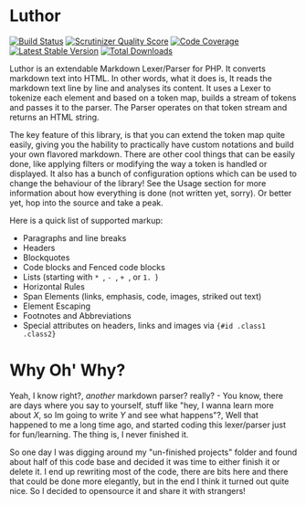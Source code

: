 Luthor
======
[![Build Status](https://secure.travis-ci.org/mpratt/Luthor.png?branch=master)](http://travis-ci.org/mpratt/Luthor) [![Scrutinizer Quality Score](https://scrutinizer-ci.com/g/mpratt/Luthor/badges/quality-score.png?s=24c42108df50eba8149dfc291f549dfe0d317ef1)](https://scrutinizer-ci.com/g/mpratt/Luthor/) [![Code Coverage](https://scrutinizer-ci.com/g/mpratt/Luthor/badges/coverage.png?s=537bc5b18469395beb0f944222c0b15bc72c9510)](https://scrutinizer-ci.com/g/mpratt/Luthor/) [![Latest Stable Version](https://poser.pugx.org/mpratt/luthor/v/stable.png)](https://packagist.org/packages/mpratt/luthor) [![Total Downloads](https://poser.pugx.org/mpratt/luthor/downloads.png)](https://packagist.org/packages/mpratt/luthor)

Luthor is an extendable Markdown Lexer/Parser for PHP. It converts markdown text into HTML. In other words, what it does is,
It reads the markdown text line by line and analyses its content. It uses a Lexer to tokenize each element and based on a token map,
builds a stream of tokens and passes it to the parser. The Parser operates on that token stream and returns an HTML string.

The key feature of this library, is that you can extend the token map quite easily, giving you the hability to practically have
custom notations and build your own flavored markdown. There are other cool things that can be easily done, like applying filters
or modifying the way a token is handled or displayed. It also has a bunch of configuration options which can be used to change the behaviour of the library!
See the Usage section for more information about how everything is done (not written yet, sorry). Or better yet, hop into the source and take a peak.

Here is a quick list of supported markup:
- Paragraphs and line breaks
- Headers
- Blockquotes
- Code blocks and Fenced code blocks
- Lists (starting with `* `, `- `, `+ `, or `1. `)
- Horizontal Rules
- Span Elements (links, emphasis, code, images, striked out text)
- Element Escaping
- Footnotes and Abbreviations
- Special attributes on headers, links and images via `{#id .class1 .class2}`

Why Oh' Why?
===========
Yeah, I know right?, _another_ markdown parser? really? - You know, there are days where you say to yourself, stuff like
"hey, I wanna learn more about _X_, so Im going to write _Y_ and see what happens"?, Well that happened to me a long time ago,
and started coding this lexer/parser just for fun/learning. The thing is, I never finished it.

So one day I was digging around my "un-finished projects" folder and found about half of this code base and decided it was time
to either finish it or delete it. I end up rewriting most of the code, there are bits here and there that could be done more
elegantly, but in the end I think it turned out quite nice. So I decided to opensource it and share it with strangers!
